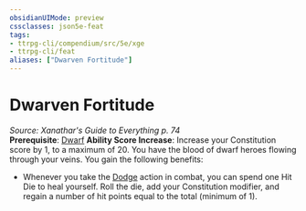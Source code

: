 ```yaml
---
obsidianUIMode: preview
cssclasses: json5e-feat
tags:
- ttrpg-cli/compendium/src/5e/xge
- ttrpg-cli/feat
aliases: ["Dwarven Fortitude"]
---
```

# Dwarven Fortitude
*Source: Xanathar's Guide to Everything p. 74*  
**Prerequisite**: [Dwarf](2-Mechanics/CLI/races/dwarf-xphb.md)
**Ability Score Increase**: Increase your Constitution score by 1, to a maximum of 20.
You have the blood of dwarf heroes flowing through your veins. You gain the following benefits:

- Whenever you take the [Dodge](2-Mechanics/CLI/rules/actions.md#Dodge) action in combat, you can spend one Hit Die to heal yourself. Roll the die, add your Constitution modifier, and regain a number of hit points equal to the total (minimum of 1).